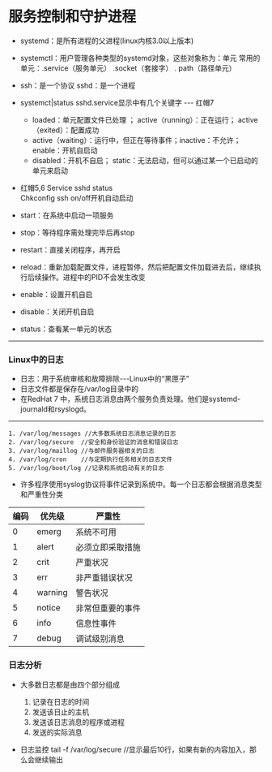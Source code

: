 # 服务控制和守护进程
- systemd：是所有进程的父进程(linux内核3.0以上版本)
- systemctl：用户管理各种类型的systemd对象，这些对象称为：单元
	常用的单元：.service（服务单元） .socket（套接字） . path（路径单元）
- ssh：是一个协议    sshd：是一个进程
- systemct|status sshd.service显示中有几个关键字 --- 红帽7
	- loaded：单元配置文件已处理 ； active（running）：正在运行；  active（exited）：配置成功
	- active（waiting）：运行中，但正在等待事件；inactive：不允许；enable：开机自启动
	- disabled：开机不自启； static：无法启动，但可以通过某一个已启动的单元来启动
- 红帽5,6
	Service sshd status  
	Chkconfig ssh on/off开机自动启动



- start：在系统中启动一项服务
- stop：等待程序需处理完毕后再stop
- restart：直接关闭程序，再开启
- reload：重新加载配置文件，进程暂停，然后把配置文件加载进去后，继续执行后续操作。进程中的PID不会发生改变
- enable：设置开机自启
- disable：关闭开机自启
- status：查看某一单元的状态

- --
### Linux中的日志

- 日志：用于系统审核和故障排除---Linux中的“黑匣子”
- 日志文件都是保存在/var/log目录中的
- 在RedHat 7 中，系统日志消息由两个服务负责处理。他们是systemd-journald和rsyslogd。
- --
	1. /var/log/messages //大多数系统日志消息记录的日志
	2. /var/log/secure  //安全和身份验证的消息和错误日志
	3. /var/log/maillog //与邮件服务器相关的日志
	4. /var/log/cron    //与定期执行任务相关的日志文件
	5. /var/log/boot/log //记录和系统启动有关的日志
	
- 许多程序使用syslog协议将事件记录到系统中。每一个日志都会根据消息类型和严重性分类

|编码|优先级|严重性|
|--|--|--|
|0|emerg|系统不可用|
|1|alert|必须立即采取措施|
|2|crit|严重状况|
|3|err|非严重错误状况|
|4|warning|警告状况|
|5|notice|非常但重要的事件|
|6|info|信息性事件|
|7|debug|调试级别消息|

### 日志分析
- 大多数日志都是由四个部分组成
	1. 记录在日志的时间
	2. 发送该日止的主机
	3. 发送该日志消息的程序或进程
	4. 发送的实际消息

- 日志监控
	tail -f /var/log/secure  //显示最后10行，如果有新的内容加入，那么会继续输出
